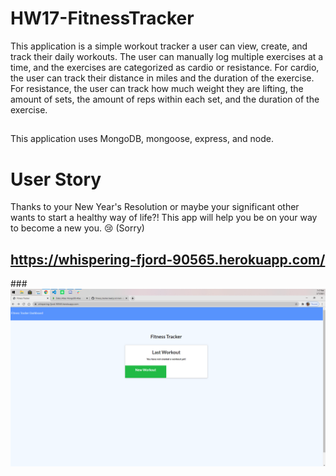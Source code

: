 # HW17-FitnessTracker

This application is a simple workout tracker a user can view, create, and track their daily workouts. The user can manually log multiple exercises at a time, and the exercises are categorized as cardio or resistance. For cardio, the user can track their distance in miles and the duration of the exercise. For resistance, the user can track how much weight they are lifting, the amount of sets, the amount of reps within each set, and the duration of the exercise. 
##
This application uses MongoDB, mongoose, express, and node.

# User Story

Thanks to your New Year's Resolution or maybe your significant other wants to start a healthy way of life?! This app will help you be on your way to become a new you. :cry: (Sorry)

## https://whispering-fjord-90565.herokuapp.com/

###<img src="./public/img/FitnessTracker.png">



